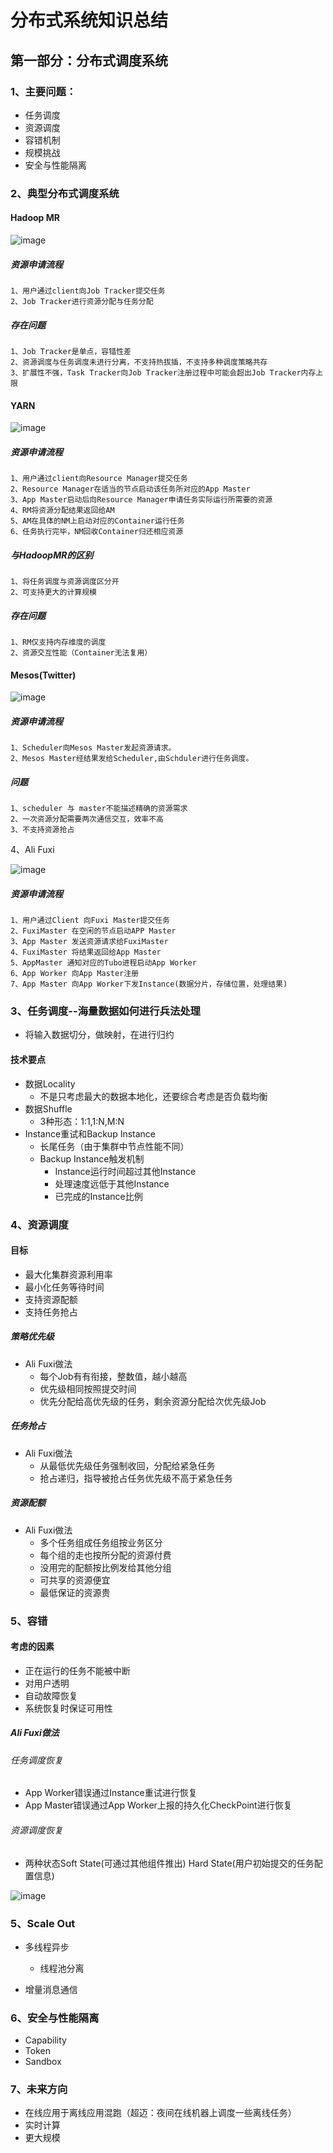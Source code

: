 # 分布式系统知识总结

## 第一部分：分布式调度系统

### 1、主要问题：

* 任务调度
* 资源调度
* 容错机制
* 规模挑战
* 安全与性能隔离

### 2、典型分布式调度系统

#### Hadoop MR

![image](https://raw.githubusercontent.com/BryantChang/BigDataBasic/master/distributed_system/imgs/hadoop_mr.png)

##### 资源申请流程

```
1、用户通过client向Job Tracker提交任务
2、Job Tracker进行资源分配与任务分配
```

##### 存在问题

```
1、Job Tracker是单点，容错性差
2、资源调度与任务调度未进行分离，不支持热拔插，不支持多种调度策略共存
3、扩展性不强，Task Tracker向Job Tracker注册过程中可能会超出Job Tracker内存上限
```

#### YARN

![image](https://raw.githubusercontent.com/BryantChang/BigDataBasic/master/distributed_system/imgs/yarn.png)

##### 资源申请流程

```
1、用户通过client向Resource Manager提交任务
2、Resource Manager在适当的节点启动该任务所对应的App Master
3、App Master启动后向Resource Manager申请任务实际运行所需要的资源
4、RM将资源分配结果返回给AM
5、AM在具体的NM上启动对应的Container运行任务
6、任务执行完毕，NM回收Container归还相应资源
```

##### 与HadoopMR的区别

```
1、将任务调度与资源调度区分开
2、可支持更大的计算规模
```


##### 存在问题

```
1、RM仅支持内存维度的调度
2、资源交互性能（Container无法复用）
```

#### Mesos(Twitter)

![image](https://raw.githubusercontent.com/BryantChang/BigDataBasic/master/distributed_system/imgs/mesos.png)

##### 资源申请流程

```
1、Scheduler向Mesos Master发起资源请求。
2、Mesos Master经结果发给Scheduler,由Schduler进行任务调度。
```

##### 问题

```
1、scheduler 与 master不能描述精确的资源需求
2、一次资源分配需要两次通信交互，效率不高
3、不支持资源抢占
```


4、Ali Fuxi

![image](https://raw.githubusercontent.com/BryantChang/BigDataBasic/master/distributed_system/imgs/fuxi.png)

##### 资源申请流程

```
1、用户通过Client 向Fuxi Master提交任务
2、FuxiMaster 在空闲的节点启动APP Master
3、App Master 发送资源请求给FuxiMaster
4、FuxiMaster 将结果返回给App Master
5、AppMaster 通知对应的Tubo进程启动App Worker
6、App Worker 向App Master注册
7、App Master 向App Worker下发Instance(数据分片，存储位置，处理结果)
```


### 3、任务调度--海量数据如何进行兵法处理

* 将输入数据切分，做映射，在进行归约

#### 技术要点

* 数据Locality
    - 不是只考虑最大的数据本地化，还要综合考虑是否负载均衡
* 数据Shuffle
    - 3种形态：1:1,1:N,M:N
* Instance重试和Backup Instance
    - 长尾任务（由于集群中节点性能不同）
    - Backup Instance触发机制
        + Instance运行时间超过其他Instance
        + 处理速度远低于其他Instance
        + 已完成的Instance比例

### 4、资源调度

#### 目标

* 最大化集群资源利用率
* 最小化任务等待时间
* 支持资源配额
* 支持任务抢占

##### 策略优先级

* Ali Fuxi做法
    - 每个Job有有衔接，整数值，越小越高
    - 优先级相同按照提交时间
    - 优先分配给高优先级的任务，剩余资源分配给次优先级Job

##### 任务抢占

* Ali Fuxi做法
    - 从最低优先级任务强制收回，分配给紧急任务
    - 抢占递归，指导被抢占任务优先级不高于紧急任务

##### 资源配额

* Ali Fuxi做法
    - 多个任务组成任务组按业务区分
    - 每个组的走也按所分配的资源付费
    - 没用完的配额按比例发给其他分组
    - 可共享的资源便宜
    - 最低保证的资源贵

### 5、容错

#### 考虑的因素

* 正在运行的任务不能被中断
* 对用户透明
* 自动故障恢复
* 系统恢复时保证可用性

##### Ali Fuxi做法

###### 任务调度恢复

* App Worker错误通过Instance重试进行恢复
* App Master错误通过App Worker上报的持久化CheckPoint进行恢复

###### 资源调度恢复

* 两种状态Soft State(可通过其他组件推出) Hard State(用户初始提交的任务配置信息)

![image](https://raw.githubusercontent.com/BryantChang/BigDataBasic/master/distributed_system/imgs/failover.png)
 

### 5、Scale Out

* 多线程异步
    - 线程池分离

* 增量消息通信

### 6、安全与性能隔离

* Capability
* Token
* Sandbox

### 7、未来方向

* 在线应用于离线应用混跑（超迈：夜间在线机器上调度一些离线任务）
* 实时计算
* 更大规模














